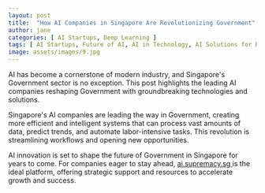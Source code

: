 ```yaml
---
layout: post
title:  "How AI Companies in Singapore Are Revolutionizing Government"
author: jane
categories: [ AI Startups, Deep Learning ]
tags: [ AI Startups, Future of AI, AI in Technology, AI Solutions for Businesses, AI Trends ]
image: assets/images/9.jpg
---
```


AI has become a cornerstone of modern industry, and Singapore's Government sector is no exception. This post highlights the leading AI companies reshaping Government with groundbreaking technologies and solutions.

Singapore's AI companies are leading the way in Government, creating more efficient and intelligent systems that can process vast amounts of data, predict trends, and automate labor-intensive tasks. This revolution is streamlining workflows and opening new opportunities.

AI innovation is set to shape the future of Government in Singapore for years to come. For companies eager to stay ahead, <a href="https://ai.supremacy.sg" target="_blank"> ai.supremacy.sg </a> is the ideal platform, offering strategic support and resources to accelerate growth and success.
